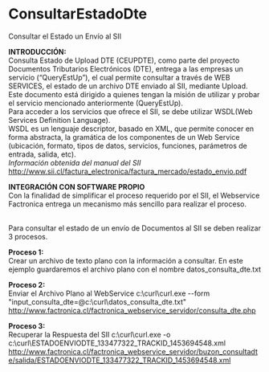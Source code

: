 # ConsultarEstadoDte
Consultar el Estado un Envío al SII

<b>INTRODUCCIÓN:</b>
<br>Consulta Estado de Upload DTE (CEUPDTE), como parte del proyecto Documentos Tributarios Electrónicos (DTE), entrega a las empresas un servicio (“QueryEstUp”), el cual permite consultar a través de WEB SERVICES, el estado de un archivo DTE enviado al SII, mediante Upload.
<br>Este documento está dirigido a quienes tengan la misión de utilizar y probar el servicio mencionado anteriormente (QueryEstUp).
<br>Para acceder a los servicios que ofrece el SII, se debe utilizar WSDL(Web Services Definition Language).
<br>WSDL es un lenguaje descriptor, basado en XML, que permite conocer en forma abstracta, la gramática de los componentes de un Web Service (ubicación, formato, tipos de datos, servicios, funciones, parámetros de entrada, salida, etc).
<br><i>Información obtenida del manual del SII</i>
<br>http://www.sii.cl/factura_electronica/factura_mercado/estado_envio.pdf

<B>INTEGRACIÓN CON SOFTWARE PROPIO</B>
<br>Con la finalidad de simplificar el proceso requerido por el SII, el Webservice Factronica entrega un mecanismo más sencillo para realizar el proceso.

<br>Para consultar el estado de un envío de Documentos al SII se deben realizar 3 procesos.

<b>Proceso 1:</b>
<br>Crear un archivo de texto plano con la información a consultar.
En este ejemplo guardaremos el archivo plano con el nombre datos_consulta_dte.txt

<b>Proceso 2:</b>
<br>Enviar el Archivo Plano al WebService
c:\curl\curl.exe --form "input_consulta_dte=@c:\curl\datos_consulta_dte.txt" http://www.factronica.cl/factronica_webservice_servidor/consulta_dte.php

<b>Proceso 3:</b>
<br>Recuperar la Respuesta del SII
c:\curl\curl.exe -o c:\curl\ESTADOENVIODTE_133477322_TRACKID_1453694548.xml http://www.factronica.cl/factronica_webservice_servidor/buzon_consultadte/salida/ESTADOENVIODTE_133477322_TRACKID_1453694548.xml

 

